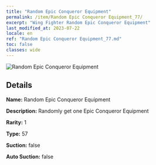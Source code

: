 ```yaml
---
title: "Random Epic Conqueror Equipment"
permalink: /item/Random Epic Conqueror Equipment_77/
excerpt: "Wing Fighter Random Epic Conqueror Equipment"
last_modified_at: 2023-07-22
locale: en
ref: "Random Epic Conqueror Equipment_77.md"
toc: false
classes: wide
---
```



 ![Random Epic Conqueror Equipment](/images/item/Random_Epic_Conqueror_Equipment_p.png)



## Details

 **Name:** Random Epic Conqueror Equipment 

 **Description:** Randomly get one Epic Conqueror Equipment

 **Rarity:** 1 

 **Type:** 57 

 **Suction:** false 

 **Auto Suction:** false 


